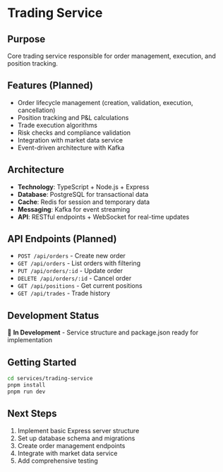 # Trading Service

## Purpose
Core trading service responsible for order management, execution, and position tracking.

## Features (Planned)
- Order lifecycle management (creation, validation, execution, cancellation)
- Position tracking and P&L calculations
- Trade execution algorithms
- Risk checks and compliance validation
- Integration with market data service
- Event-driven architecture with Kafka

## Architecture
- **Technology**: TypeScript + Node.js + Express
- **Database**: PostgreSQL for transactional data
- **Cache**: Redis for session and temporary data
- **Messaging**: Kafka for event streaming
- **API**: RESTful endpoints + WebSocket for real-time updates

## API Endpoints (Planned)
- `POST /api/orders` - Create new order
- `GET /api/orders` - List orders with filtering
- `PUT /api/orders/:id` - Update order
- `DELETE /api/orders/:id` - Cancel order
- `GET /api/positions` - Get current positions
- `GET /api/trades` - Trade history

## Development Status
🚧 **In Development** - Service structure and package.json ready for implementation

## Getting Started
```bash
cd services/trading-service
pnpm install
pnpm run dev
```

## Next Steps
1. Implement basic Express server structure
2. Set up database schema and migrations
3. Create order management endpoints
4. Integrate with market data service
5. Add comprehensive testing
